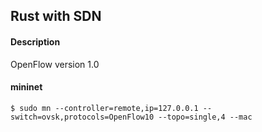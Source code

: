 ## Rust with SDN

#### Description

OpenFlow version 1.0

#### mininet

```
$ sudo mn --controller=remote,ip=127.0.0.1 --switch=ovsk,protocols=OpenFlow10 --topo=single,4 --mac
```